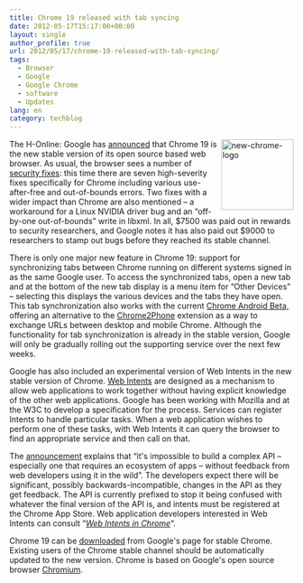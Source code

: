 ```yaml
---
title: Chrome 19 released with tab syncing
date: 2012-05-17T15:17:00+00:00
layout: single
author_profile: true
url: 2012/05/17/chrome-19-released-with-tab-syncing/
tags:
  - Browser
  - Google
  - Google Chrome
  - software
  - Updates
lang: en
category: techblog
---
```

[<img title="new-chrome-logo" border="0" alt="new-chrome-logo" align="right" src="http://lh4.ggpht.com/-DYC2GnWOiLA/T7UPhTnZ6ZI/AAAAAAAAGAQ/fODRobza5MQ/new-chrome-logo_thumb.png?imgmax=800" width="128" height="125" />](http://lh5.ggpht.com/-P3oogfN-m3Q/T7UPfHlj5HI/AAAAAAAAGAI/0-nd-5EAC5E/s1600-h/new-chrome-logo%25255B2%25255D.png)The H-Online: Google has [announced](http://chrome.blogspot.co.uk/2012/05/keeping-tabs-on-your-tabs.html) that Chrome 19 is the new stable version of its open source based web browser. As usual, the browser sees a number of [security fixes](http://googlechromereleases.blogspot.co.uk/2012/05/stable-channel-update.html): this time there are seven high-severity fixes specifically for Chrome including various use-after-free and out-of-bounds errors. Two fixes with a wider impact than Chrome are also mentioned – a workaround for a Linux NVIDIA driver bug and an &#8220;off-by-one out-of-bounds&#8221; write in libxml. In all, $7500 was paid out in rewards to security researchers, and Google notes it has also paid out $9000 to researchers to stamp out bugs before they reached its stable channel. 

There is only one major new feature in Chrome 19: support for synchronizing tabs between Chrome running on different systems signed in as the same Google user. To access the synchronized tabs, open a new tab and at the bottom of the new tab display is a menu item for &#8220;Other Devices&#8221; – selecting this displays the various devices and the tabs they have open. This tab synchronization also works with the current [Chrome Android Beta,](http://www.google.com/intl/en/chrome/android/) offering an alternative to the [Chrome2Phone](https://chrome.google.com/webstore/detail/oadboiipflhobonjjffjbfekfjcgkhco) extension as a way to exchange URLs between desktop and mobile Chrome. Although the functionality for tab synchronization is already in the stable version, Google will only be gradually rolling out the supporting service over the next few weeks. 

Google has also included an experimental version of Web Intents in the new stable version of Chrome. [Web Intents](http://webintents.org/) are designed as a mechanism to allow web applications to work together without having explicit knowledge of the other web applications. Google has been working with Mozilla and at the W3C to develop a specification for the process. Services can register Intents to handle particular tasks. When a web application wishes to perform one of these tasks, with Web Intents it can query the browser to find an appropriate service and then call on that. 

The [announcement](http://blog.chromium.org/2012/05/connect-with-web-intents.html) explains that &#8220;it's impossible to build a complex API – especially one that requires an ecosystem of apps – without feedback from web developers using it in the wild&#8221;. The developers expect there will be significant, possibly backwards-incompatible, changes in the API as they get feedback. The API is currently prefixed to stop it being confused with whatever the final version of the API is, and intents must be registered at the Chrome App Store. Web application developers interested in Web Intents can consult &#8220;_[Web Intents in Chrome](http://www.chromium.org/developers/web-intents-in-chrome)_&#8220;. 

Chrome 19 can be [downloaded](https://www.google.com/chrome) from Google's page for stable Chrome. Existing users of the Chrome stable channel should be automatically updated to the new version. Chrome is based on Google's open source browser [Chromium](http://www.chromium.org/).